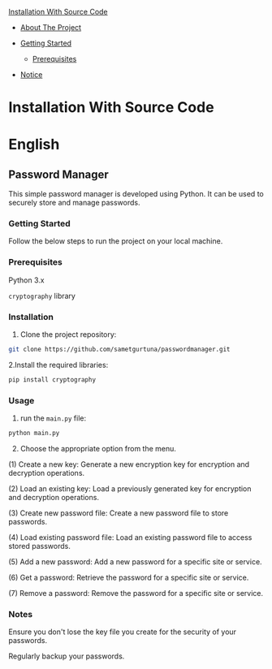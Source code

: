  [Installation With Source Code](#installation)
 
- [About The Project](#about-the-project)
 
- [Getting Started](#getting-started)
  - [Prerequisites](#prerequisites)
- [Notice](#notice)

# Installation With Source Code
# English

## Password Manager
This simple password manager is developed using Python. It can be used to securely store and manage passwords.

### Getting Started
Follow the below steps to run the project on your local machine.

### Prerequisites
Python 3.x

`cryptography` library

### Installation
1. Clone the project repository:

```bash
git clone https://github.com/sametgurtuna/passwordmanager.git
```

2.Install the required libraries:
```bash
pip install cryptography
```


### Usage
1. run the `main.py` file:
```bash
python main.py
```
2. Choose the appropriate option from the menu.
   
(1) Create a new key: Generate a new encryption key for encryption and decryption operations.

(2) Load an existing key: Load a previously generated key for encryption and decryption operations.

(3) Create new password file: Create a new password file to store passwords.

(4) Load existing password file: Load an existing password file to access stored passwords.

(5) Add a new password: Add a new password for a specific site or service.

(6) Get a password: Retrieve the password for a specific site or service.

(7) Remove a password: Remove the password for a specific site or service.

### Notes
Ensure you don't lose the key file you create for the security of your passwords.

Regularly backup your passwords.
